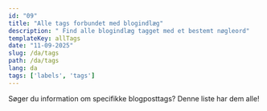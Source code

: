 ```yaml
---
id: "09"
title: "Alle tags forbundet med blogindlæg"
description: " Find alle blogindlæg tagget med et bestemt nøgleord"
templateKey: allTags
date: "11-09-2025"
slug: /da/tags
path: /da/tags
lang: da
tags: ['labels', 'tags']
---
```

Søger du information om specifikke blogposttags? Denne liste har dem alle!